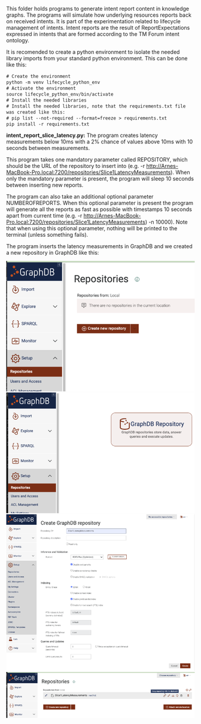 This folder holds programs to generate intent report content in knowledge graphs. The programs will simulate how underlying resources reports back on received intents. It is part of the experimentation related to lifecycle management of intents. Intent reports are the result of ReportExpectations expressed in intents that are formed according to the TM Forum intent ontology.

It is recomended to create a python environment to isolate the needed library imports from your standard python environment. This can be done like this:
```
# Create the environment
python -m venv lifecycle_python_env
# Activate the environment
source lifecycle_python_env/bin/activate
# Install the needed libraries
# Install the needed libraries, note that the requirements.txt file was created like this:
# pip list --not-required --format=freeze > requirements.txt
pip install -r requirements.txt
```

**intent_report_slice_latency.py:**
The program creates latency measurements below 10ms with a 2% chance of values above 10ms with 10 seconds between measurements.  

This program takes one mandatory parameter called REPOSITORY, which should be the URL of the repository to insert into (e.g. -r http://Arnes-MacBook-Pro.local:7200/repositories/Slice1LatencyMeasurements). When only the mandatory parameter is present, the program will sleep 10 seconds between inserting new reports.

The program can also take an additional optional parameter NUMBEROFREPORTS. When this optional parameter is present the program will generate all the reports as fast as possible with timestamps 10 seconds apart from current time (e.g. -r http://Arnes-MacBook-Pro.local:7200/repositories/Slice1LatencyMeasurements) -n 10000). Note that when using this optional parameter, nothing will be printed to the terminal (unless something fails).

The program inserts the latency measurements in GraphDB and we created a new repository in GraphDB like this:

![image](./screenshots/1-GraphDB_SetupRepositoriesCreateNew.png "Figure 1 Setup repository")
![image](./screenshots/2-GraphDB_ClickOnGraphDBRepository.png "Figure 2 Click on GraphDB Repository")
![image](./screenshots/3-GraphDB_CreateRepository.png "Figure 3 Name the repository and create it")
![image](./screenshots/4-GraphDB_CopyRepositoryURL.png "Figure 4 Get the URL for use with the programs in this repo")


